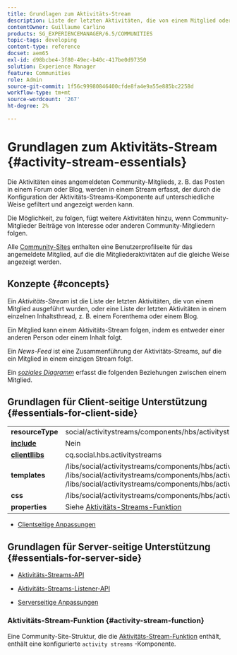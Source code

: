 ```yaml
---
title: Grundlagen zum Aktivitäts-Stream
description: Liste der letzten Aktivitäten, die von einem Mitglied oder einer Liste der letzten Aktivitäten in einem einzigen Inhaltsthread durchgeführt wurden
contentOwner: Guillaume Carlino
products: SG_EXPERIENCEMANAGER/6.5/COMMUNITIES
topic-tags: developing
content-type: reference
docset: aem65
exl-id: d98bcbe4-3f80-49ec-b40c-417be0d97350
solution: Experience Manager
feature: Communities
role: Admin
source-git-commit: 1f56c99980846400cfde8fa4e9a55e885bc2258d
workflow-type: tm+mt
source-wordcount: '267'
ht-degree: 2%

---
```


# Grundlagen zum Aktivitäts-Stream {#activity-stream-essentials}

Die Aktivitäten eines angemeldeten Community-Mitglieds, z. B. das Posten in einem Forum oder Blog, werden in einem Stream erfasst, der durch die Konfiguration der Aktivitäts-Streams-Komponente auf unterschiedliche Weise gefiltert und angezeigt werden kann.

Die Möglichkeit, zu folgen, fügt weitere Aktivitäten hinzu, wenn Community-Mitglieder Beiträge von Interesse oder anderen Community-Mitgliedern folgen.

Alle [Community-Sites](/help/communities/overview.md#communitiessites) enthalten eine Benutzerprofilseite für das angemeldete Mitglied, auf die die Mitgliederaktivitäten auf die gleiche Weise angezeigt werden.

## Konzepte {#concepts}

Ein *Aktivitäts-Stream* ist die Liste der letzten Aktivitäten, die von einem Mitglied ausgeführt wurden, oder eine Liste der letzten Aktivitäten in einem einzelnen Inhaltsthread, z. B. einem Forenthema oder einem Blog.

Ein Mitglied kann einem Aktivitäts-Stream folgen, indem es entweder einer anderen Person oder einem Inhalt folgt.

Ein *News-Feed* ist eine Zusammenführung der Aktivitäts-Streams, auf die ein Mitglied in einem einzigen Stream folgt.

Ein *[soziales Diagramm](/help/communities/essentials-socialgraph.md)* erfasst die folgenden Beziehungen zwischen einem Mitglied.

## Grundlagen für Client-seitige Unterstützung {#essentials-for-client-side}

<table>
 <tbody>
  <tr>
   <td> <strong>resourceType</strong></td>
   <td>social/activitystreams/components/hbs/activitystreams</td>
  </tr>
  <tr>
   <td> <a href="/help/communities/scf.md#add-or-include-a-communities-component"><strong>include</strong></a></td>
   <td>Nein</td>
  </tr>
  <tr>
   <td> <a href="/help/communities/clientlibs.md"><strong>clientllibs</strong></a></td>
   <td>cq.social.hbs.activitystreams</td>
  </tr>
  <tr>
   <td> <strong>templates</strong></td>
   <td> /libs/social/activitystreams/components/hbs/activitystreams/activitystreams.hbs<br /> /libs/social/activitystreams/components/hbs/activitystreams/activity/activity-title.hbs<br /> /libs/social/activitystreams/components/hbs/activitystreams/activity/activity.hbs</td>
  </tr>
  <tr>
   <td> <strong>css</strong></td>
   <td> /libs/social/activitystreams/components/hbs/activitystreams/clientlibs/activitystreams.css</td>
  </tr>
  <tr>
   <td><strong> properties</strong></td>
   <td>Siehe <a href="/help/communities/activities.md">Aktivitäts-Streams-Funktion</a></td>
  </tr>
 </tbody>
</table>

* [Clientseitige Anpassungen](/help/communities/client-customize.md)

## Grundlagen für Server-seitige Unterstützung {#essentials-for-server-side}

* [Aktivitäts-Streams-API](https://helpx.adobe.com/experience-manager/6-5/sites/developing/using/reference-materials/javadoc/com/adobe/cq/social/activitystreams/api/package-frame.html)

* [Aktivitäts-Streams-Listener-API](https://helpx.adobe.com/experience-manager/6-5/sites/developing/using/reference-materials/javadoc/com/adobe/cq/social/activitystreams/listener/api/package-frame.html)

* [Serverseitige Anpassungen](/help/communities/server-customize.md)

### Aktivitäts-Stream-Funktion {#activity-stream-function}

Eine Community-Site-Struktur, die die [Aktivitäts-Stream-Funktion](/help/communities/functions.md#activity-stream-function) enthält, enthält eine konfigurierte `activity streams` -Komponente.
